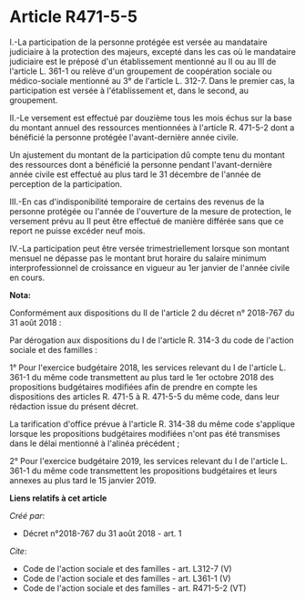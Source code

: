 # Article R471-5-5

I.-La participation de la personne protégée est versée au mandataire judiciaire à la protection des majeurs, excepté dans les
cas où le mandataire judiciaire est le préposé d'un établissement mentionné au II ou au III de l'article L. 361-1 ou relève
d'un groupement de coopération sociale ou médico-sociale mentionné au 3° de l'article L. 312-7. Dans le premier cas, la
participation est versée à l'établissement et, dans le second, au groupement. 

II.-Le versement est effectué par douzième tous les mois échus sur la base du montant annuel des ressources mentionnées à
l'article R. 471-5-2 dont a bénéficié la personne protégée l'avant-dernière année civile. 

Un ajustement du montant de la participation dû compte tenu du montant des ressources dont a bénéficié la personne pendant
l'avant-dernière année civile est effectué au plus tard le 31 décembre de l'année de perception de la participation. 

III.-En cas d'indisponibilité temporaire de certains des revenus de la personne protégée ou l'année de l'ouverture de la
mesure de protection, le versement prévu au II peut être effectué de manière différée sans que ce report ne puisse excéder
neuf mois. 

IV.-La participation peut être versée trimestriellement lorsque son montant mensuel ne dépasse pas le montant brut horaire du
salaire minimum interprofessionnel de croissance en vigueur au 1er janvier de l'année civile en cours.

**Nota:**

Conformément aux dispositions du II de l'article 2 du décret n° 2018-767 du 31 août 2018 :

Par dérogation aux dispositions du I de l'article R. 314-3 du code de l'action sociale et des familles  :

1° Pour l'exercice budgétaire 2018, les services relevant du I de l'article L. 361-1 du même code transmettent au plus tard
le 1er octobre 2018 des propositions budgétaires modifiées afin de prendre en compte les dispositions des articles R. 471-5 à
R. 471-5-5 du même code, dans leur rédaction issue du présent décret.

La tarification d'office prévue à l'article R. 314-38 du même code s'applique lorsque les propositions budgétaires modifiées
n'ont pas été transmises dans le délai mentionné à l'alinéa précédent ;

2° Pour l'exercice budgétaire 2019, les services relevant du I de l'article L. 361-1 du même code transmettent les
propositions budgétaires et leurs annexes au plus tard le 15 janvier 2019.

**Liens relatifs à cet article**

_Créé par_:

  - Décret n°2018-767 du 31 août 2018 - art. 1

_Cite_:

  - Code de l'action sociale et des familles - art. L312-7 (V)
  - Code de l'action sociale et des familles - art. L361-1 (V)
  - Code de l'action sociale et des familles - art. R471-5-2 (VT)

